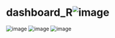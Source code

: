 # dashboard_R![image](https://user-images.githubusercontent.com/52206423/232943851-6f443d87-8942-4708-b011-ded6572e48b4.png)
![image](https://user-images.githubusercontent.com/52206423/232943951-f7f1ee2c-cedf-4117-a8e1-b2eb78b1b6c7.png)
![image](https://user-images.githubusercontent.com/52206423/232943994-511781da-336a-4a42-a9d3-91d480e1726d.png)
![image](https://user-images.githubusercontent.com/52206423/232944034-6eccd59f-bfd4-4779-8053-22916c48cebc.png)

